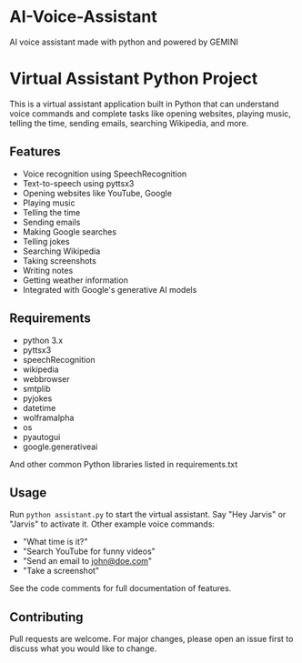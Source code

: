# AI-Voice-Assistant
AI voice assistant made with python and powered by GEMINI  

# Virtual Assistant Python Project

This is a virtual assistant application built in Python that can understand voice commands and complete tasks like opening websites, playing music, telling the time, sending emails, searching Wikipedia, and more.

## Features

- Voice recognition using SpeechRecognition 
- Text-to-speech using pyttsx3
- Opening websites like YouTube, Google
- Playing music
- Telling the time
- Sending emails
- Making Google searches
- Telling jokes
- Searching Wikipedia
- Taking screenshots
- Writing notes
- Getting weather information
- Integrated with Google's generative AI models

## Requirements

- python 3.x
- pyttsx3
- speechRecognition
- wikipedia 
- webbrowser
- smtplib
- pyjokes
- datetime
- wolframalpha
- os
- pyautogui
- google.generativeai

And other common Python libraries listed in requirements.txt

## Usage

Run `python assistant.py` to start the virtual assistant. Say "Hey Jarvis" or "Jarvis" to activate it. Other example voice commands:

- "What time is it?"
- "Search YouTube for funny videos" 
- "Send an email to john@doe.com"
- "Take a screenshot"

See the code comments for full documentation of features.

## Contributing

Pull requests are welcome. For major changes, please open an issue first to discuss what you would like to change.

<!-- ## License

[MIT](https://choosealicense.com/licenses/mit/) -->